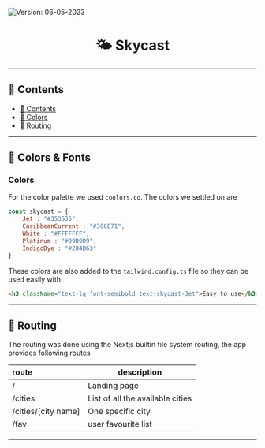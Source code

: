 ![**Version**: 06-05-2023](https://img.shields.io/badge/version-06--05--2024-blueviolet?style=flat&logo=circle)

<h1 align="center">🌤 Skycast</h1>

---

## 🧭 Contents

* [🧭 Contents](#-contents)
* [🎨 Colors](#-colors)
* [🔀 Routing](#-routing)

---

## 🎨 Colors & Fonts 

### Colors

For the color palette we used `coolors.co`. The colors we settled on are

```javascript
const skycast = {
    Jet : "#353535",
    CaribbeanCurrent : "#3C6E71",
    White : "#FFFFFFF",
    Platinum : "#D9D9D9",
    IndigoDye : "#284B63"
}
```

These colors are also added to the `tailwind.config.ts` file so they can be used easily with

```html
<h3 className="text-lg font-semibold text-skycast-Jet">Easy to use</h3>
```


---

## 🔀 Routing

The routing was done using the Nextjs builtin file system routing, the app provides following routes


| route               | description                      |
| :-------------------- | ---------------------------------- |
| /                   | Landing page                     |
| /cities             | List of all the available cities |
| /cities/[city name] | One specific city                |
| /fav                | user favourite list              |

---